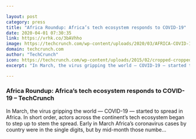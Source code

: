 ```yaml
---

layout: post
category: press
title: "Africa Roundup: Africa’s tech ecosystem responds to COVID-19"
date: 2020-04-01 07:30:35
link: https://vrhk.co/3bAVhho
image: https://techcrunch.com/wp-content/uploads/2020/03/AFRICA-COVID-19-IV.png?w=761
domain: techcrunch.com
author: "TechCrunch"
icon: https://techcrunch.com/wp-content/uploads/2015/02/cropped-cropped-favicon-gradient.png?w=180
excerpt: "In March, the virus gripping the world — COVID-19 — started to spread in Africa. In short order, actors across the continent’s tech ecosystem began to step up to stem the spread. Early in March Africa’s coronavirus cases by country were in the single digits, but by mid-month those numbe…"

---
```


### Africa Roundup: Africa’s tech ecosystem responds to COVID-19 – TechCrunch

In March, the virus gripping the world — COVID-19 — started to spread in Africa. In short order, actors across the continent’s tech ecosystem began to step up to stem the spread. Early in March Africa’s coronavirus cases by country were in the single digits, but by mid-month those numbe…